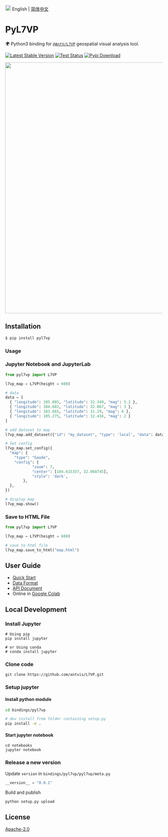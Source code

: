 <img src="https://gw.alipayobjects.com/zos/antfincdn/R8sN%24GNdh6/language.svg" width="18"> English | [简体中文](./README.zh-CN.md)

# PyL7VP

🌍 Python3 binding for [`@AntV/L7VP`](https://li.antv.antgroup.com) geospatial visual analysis tool.

[![Latest Stable Version](https://img.shields.io/pypi/v/pyl7vp.svg)](https://pypi.python.org/pypi/pyl7vp) [![Test Status](https://github.com/antvis/L7VP/workflows/pyl7vp-test/badge.svg)](https://github.com/antvis/L7VP/actions?query=workflow:pyl7vp-test) [![Pypi Download](https://img.shields.io/pypi/dm/pyl7vp)](https://pypi.python.org/pypi/pyl7vp)

<div align="center">
  <img src="https://mdn.alipayobjects.com/huamei_qa8qxu/afts/img/A*BxIZT4x7pQ4AAAAAAAAAAAAADmJ7AQ/original" width="800">
</div>

## Installation

```bash
$ pip install pyl7vp
```

### Usage

### Jupyter Notebook and JupyterLab

```py
from pyl7vp import L7VP

l7vp_map = L7VP(height = 600)

# data
data = [
  { "longitude": 105.005, "latitude": 32.349, "mag": 5.2 },
  { "longitude": 104.602, "latitude": 32.067, "mag": 3 },
  { "longitude": 103.665, "latitude": 31.29, "mag": 6 },
  { "longitude": 105.275, "latitude": 32.416, "mag": 2 }
]

# add dataset to map
l7vp_map.add_dataset({"id": "my_dataset", "type": 'local', "data": data})

# Set config
l7vp_map.set_config({
  "map": {
    "type": "Gaode",
    "config": {
            "zoom": 7,
            "center": [104.615357, 32.068745],
            "style": 'dark',
        },
  },
})

# display map
l7vp_map.show()
```

### Save to HTML File

```py
from pyl7vp import L7VP

l7vp_map = L7VP(height = 600)

# save to html file
l7vp_map.save_to_html("map.html")
```

## User Guide

- [Quick Start](https://www.yuque.com/antv/htpfbw/usrw68bir8tt0yxy#C7cMY)
- [Data Format](https://www.yuque.com/antv/htpfbw/usrw68bir8tt0yxy#ZaJB8)
- [API Document](https://www.yuque.com/antv/htpfbw/usrw68bir8tt0yxy#YdNaX)
- Online in [Google Colab](https://colab.research.google.com/drive/1KCTfPRv-NksUF3sVGLjSrYo7RgHmfeHH?usp=sharing)

## Local Development

### Install Jupyter

```shell
# Using pip
pip install jupyter

# or Using conda
# conda install jupyter
```

### Clone code

```shell
git clone https://github.com/antvis/L7VP.git
```

### Setup jupyter

#### Install python module

```sh
cd bindings/pyl7vp

# dev install from folder containing setup.py
pip install -e .
```

#### Start jupyter notebook

```shell
cd notebooks
jupyter notebook
```

### Release a new version

Update `version` in `bindings/pyl7vp/pyl7vp/meta.py`

```py
__version__ = "0.0.1"
```

Build and publish

```bash
python setup.py upload
```

## License

[Apache-2.0](./LICENSE)
